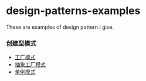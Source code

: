 # design-patterns-examples
These are examples of design pattern I give.  
### 创建型模式
* [工厂模式](src/com/company/designpatternsexamples/factorypattern/FactoryPattern.md)  
* [抽象工厂模式](src/com/company/designpatternsexamples/abstractfactorypattern/AbstractFactoryPattern.md)  
* [单例模式](src/com/company/designpatternsexamples/singletonpattern/SingletonPattern.md)  
